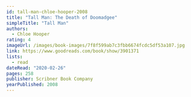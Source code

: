 ```yaml
---
id: tall-man-chloe-hooper-2008
title: "Tall Man: The Death of Doomadgee"
simpleTitle: "Tall Man"
authors:
  - Chloe Hooper
rating: 4
imageUrl: /images/book-images/7f8f599ab7c3fbb6674fcdc5df53a107.jpg
link: https://www.goodreads.com/book/show/3901371
lists:
  - read
dateRead: "2020-02-26"
pages: 258
publisher: Scribner Book Company
yearPublished: 2008
---
```

